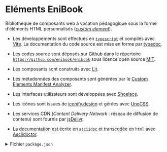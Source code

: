 # Eléments EniBook

Bibliothèque de composants web à vocation pédagogique sous la forme d'éléments HTML personnalisés ([_custom element_](https://developer.mozilla.org/fr/docs/Web/Web_Components/Using_custom_elements)).


* Les développements sont effectués en [`typescript`](https://www.typescriptlang.org) et compilés avec [Vite](https://vitejs.dev). La documentation du code source est mise en forme par [typedoc](https://typedoc.org).
* Les codes source sont déposés sur [Github](https://github.com) dans le répertoire [`https://github.com/enibook/enibook`](https://github.com/enibook/enibook) sous licence open source [MIT](https://choosealicense.com/licenses/mit/).
* Les composants sont construits avec [Lit](https://lit.dev).
* Les métadonnées des composants sont générées par le [Custom Elements Manifest Analyzer](https://custom-elements-manifest.open-wc.org).
* Les interfaces utilisateurs sont développées avec [Shoelace](https://shoelace.style).
* Les icônes sont issues de [iconify.design](https://iconify.design) et gérées avec [UnoCSS](https://unocss.dev).

* Les services CDN (_Content Delivery Network_ : réseau de diffusion de contenu) sont fournis par [jsDelivr](https://www.jsdelivr.com).
* La [documentation](https://enibook.github.io/enibook/) est écrite en [`asciidoc`](https://asciidoc.org) et transcodée en `html` avec [Asciidoctor](https://docs.asciidoctor.org).


<details>
  <summary>Fichier <code>package.json</code></summary>

  ```json
  {
  "name": "elements",
  "version": "1.0.0",
  "type": "module",
  "types": "dist/enibook.d.ts",
  "jsdelivr": "./cdn/enibook-autoloader.js",
  "exports": {
    ".": {
      "types": "./dist/enibook.d.ts",
      "import": "./dist/enibook.js"
    },
    "./dist/custom-elements.json": "./dist/custom-elements.json",
    "./dist/enibook.js": "./dist/enibook.js",
    "./dist/enibook-autoloader.js": "./dist/enibook-autoloader.js",
    "./dist/elements/*": "./dist/elements/*",
    "./dist/utilities/*": "./dist/utilities/*"
  },
  "files": [
    "dist",
    "cdn"
  ],
  "description": "Bibliothèque de composants web à vocation pédagogique sous la forme d’éléments HTML personnalisés.",
  "keywords": [
    "web components",
    "custom elements",
    "components"
  ],
  "repository": {
    "type": "git",
    "url": "git+https://github.com/enibook/enibook.git"
  },
  "scripts": {
    "api": "typedoc --options typedoc.json",
    "build": "npx tsc && vite build",
    "dev": "vite",
    "doc:adoc": "asciidoctor ./docs/elements/elements.adoc && unocss ./docs/elements/elements.html && asciidoctor-chunker docs/elements/elements.html --titlePage 'Eléments EniBook' -o docs/elements",
    "doc:gen": "asciidoctor ./docs/index.adoc && unocss -c uno.config-doc.ts ./docs/index.html",
    "docs": "pnpm run doc:api && pnpm run doc:adoc && pnpm run doc:gen",
    "preview": "vite -c vite.config.adoc.ts preview",
    "test": "echo \"Error: no test specified\" && exit 1"
  },
  "author": "Jacques Tisseau",
  "license": "MIT",
  "devDependencies": {
    "@custom-elements-manifest/analyzer": "^0.9.0",
    "@iconify-json/mdi": "^1.1.64",
    "@unocss/cli": "^0.58.3",
    "@unocss/preset-attributify": "^0.58.3",
    "@unocss/preset-icons": "^0.58.3",
    "@unocss/preset-tagify": "^0.58.3",
    "@unocss/preset-typography": "^0.58.3",
    "@unocss/preset-uno": "^0.58.3",
    "asciidoctor": "^3.0.2",
    "cem-plugin-jsdoc-example": "^0.0.9",
    "glob": "^10.3.10",
    "typedoc": "^0.25.7",
    "typedoc-plugin-coverage": "^2.2.0",
    "typedoc-plugin-keywords": "^1.6.0",
    "typedoc-plugin-markdown": "^3.17.1",
    "typedoc-plugin-mdn-links": "^3.1.11",
    "typedoc-plugin-merge-modules": "^5.1.0",
    "typedoc-plugin-missing-exports": "^2.1.0",
    "typedoc-theme-category-nav": "^0.0.2",
    "typedoc-theme-hierarchy": "^4.1.2",
    "typescript": "^5.3.3",
    "unocss": "^0.58.3",
    "vite": "^5.0.11",
    "vite-plugin-cem": "^0.6.0",
    "vite-plugin-cp": "^4.0.7"
  },
  "dependencies": {
    "@shoelace-style/shoelace": "^2.12.0",
    "highlight.js": "^11.9.0",
    "lit": "^3.1.1"
  },
  "customElements": "dist/custom-elements.json"
}
  ```

</details>